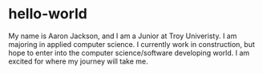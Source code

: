 # hello-world

My name is Aaron Jackson, and I am a Junior at Troy Univeristy. I am majoring in applied computer science. I currently work in construction, but hope to enter into the computer science/software developing world. I am excited for where my journey will take me.
